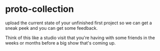 # proto-collection

upload the current state of your unfinished first project so we can get a sneak peek and you can get some feedback.

Think of this like a studio visit that you're having with some friends in the weeks or months before a big show that's coming up.